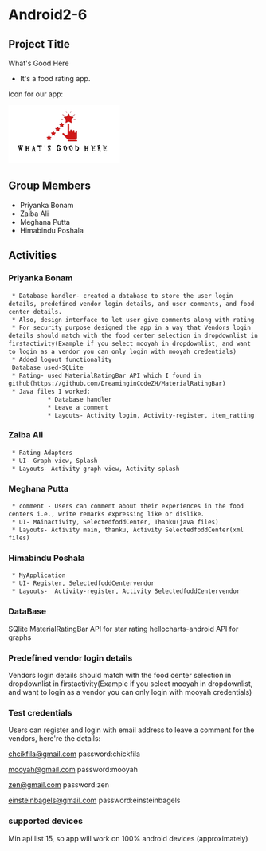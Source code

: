 # Android2-6

## Project Title

What's Good Here

- It's a food rating app.

Icon for our app:

![logo](https://github.com/priyanka411/Android2-6/blob/master/logo.png)


## Group Members
* Priyanka Bonam
* Zaiba Ali
* Meghana Putta
* Himabindu Poshala

## Activities
### Priyanka Bonam
     * Database handler- created a database to store the user login details, predefined vendor login details, and user comments, and food center details.
     * Also, design interface to let user give comments along with rating
     * For security purpose designed the app in a way that Vendors login details should match with the food center selection in dropdownlist in firstactivity(Example if you select mooyah in dropdownlist, and want to login as a vendor you can only login with mooyah credentials)
     * Added logout functionality
     Database used-SQLite
     * Rating- used MaterialRatingBar API which I found in github(https://github.com/DreaminginCodeZH/MaterialRatingBar)
     * Java files I worked:
               * Database handler
               * Leave a comment
               * Layouts- Activity login, Activity-register, item_ratting

### Zaiba Ali
     * Rating Adapters
     * UI- Graph view, Splash
     * Layouts- Activity graph view, Activity splash

### Meghana Putta
     * comment - Users can comment about their experiences in the food centers i.e., write remarks expressing like or dislike.
     * UI- MAinactivity, SelectedfoddCenter, Thanku(java files)
     * Layouts- Activity main, thanku, Activity SelectedfoddCenter(xml files)

### Himabindu Poshala
     * MyApplication
     * UI- Register, SelectedfoddCentervendor
     * Layouts-  Activity-register, Activity SelectedfoddCentervendor

### DataBase
SQlite
MaterialRatingBar API for star rating
hellocharts-android API for graphs


### Predefined vendor login details

Vendors login details should match with the food center selection in dropdownlist in firstactivity(Example if you select mooyah in dropdownlist, and want to login as a vendor you can only login with mooyah credentials)
### Test credentials

Users can register and login with email address to leave a comment
for the vendors, here're the details:

chcikfila@gmail.com
password:chickfila

mooyah@gmail.com
password:mooyah

zen@gmail.com
password:zen

einsteinbagels@gmail.com
password:einsteinbagels

### supported devices 

Min api list 15, so app will work on 100% android devices (approximately)



